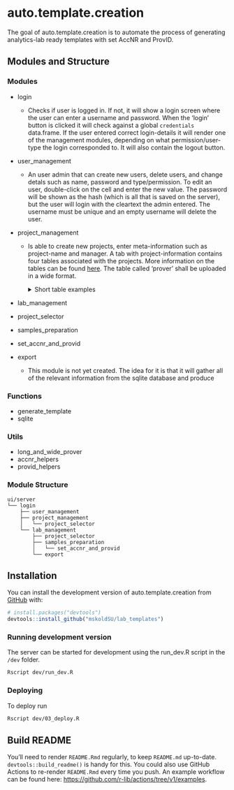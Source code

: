 
<!-- README.md is generated from README.Rmd. Please edit that file -->

# auto.template.creation

<!-- badges: start -->
<!-- badges: end -->

The goal of auto.template.creation is to automate the process of
generating analytics-lab ready templates with set AccNR and ProvID.

## Modules and Structure

### Modules

-   login
    -   Checks if user is logged in. If not, it will show a login screen
        where the user can enter a username and password. When the
        ‘login’ button is clicked it will check against a global
        `credentials` data.frame. If the user entered correct
        login-details it will render one of the management modules,
        depending on what permission/user-type the login corresponded
        to. It will also contain the logout button.
-   user_management
    -   An user admin that can create new users, delete users, and
        change detals such as name, password and type/permission. To
        edit an user, double-click on the cell and enter the new value.
        The password will be shown as the hash (which is all that is
        saved on the server), but the user will login with the cleartext
        the admin entered. The username must be unique and an empty
        username will delete the user.
-   project_management
    -   Is able to create new projects, enter meta-information such as
        project-name and manager. A tab with project-information
        contains four tables associated with the projects. More
        information on the tables can be found
        [here](https://github.com/mskoldSU/lab_templates/issues/4#issuecomment-1195653136).
        The table called ‘prover’ shall be uploaded in a wide format.
        <details>
        <summary>
        Short table examples
        </summary>

        1.  Analyzes
            \|analystyp\|labb\|utforarlabb\|provtillstand\|provberedning\|forvaringskarl\|analys_metod\|analys_instrument\|
            \|———\|———\|———–\|————-\|————-\|————–\|————\|—————–\|
            \|Metall \|TestLabb \|UtLabbTest \|Bra kvalitet \|Test2
            \|Bägare \|Test3 \|Annat test \| \|Metall
            \|TestLabb2\|UtLabbTest2\|Bra2kvalitet \|Test4 \|Bägare
            \|Test5 \|Annat test 2 \|

        2.  Prover (wide) \|art \|lokal \|Metals \|Metals_hom\|Hg
            \|Hg_hom\|SI
            \|SI_hom\|PCB\|PCB_hom\|CIC\|CIC_hom\|PBDE\|PBDE_hom\|HBCD\|HBCD_hom\|PFAS\|PFAS_hom\|Dioxin\|Dioxin_hom\|SI_för_dioxin\|SI_för_dioxin_hom\|PFAS_fiskar\|PFAS_fiskar_hom\|PAH\|PAH_hom\|Tinorganic\|Tinorganic_hom\|CLC\|CLC_hom\|BFR\|BFR_hom\|
            \|——\|———\|———–\|———-\|—\|——\|—\|——\|—\|——-\|—\|——-\|—-\|——–\|—-\|——–\|—-\|——–\|——\|———-\|————-\|—————–\|———–\|—————\|—\|——-\|———-\|————–\|—\|——-\|—\|——-\|
            \|Blåmussla\|Kvädöfjärden\|10 \|5 \|10 \|5 \|10 \|5 \|5 \|50
            \|5 \|50 \|5 \|50 \|5 \|50 \| \| \| \| \| \| \| \| \| \|75
            \| \| \| \| \| \| \| \|Blåmussla\|Nidingen \|15 \| \|15 \|
            \|15 \| \|5 \|20 \|5 \|20 \|5 \|20 \|5 \|20 \| \| \| \| \|
            \| \| \| \| \|20 \| \| \| \| \| \| \|
            \|Blåmussla\|Fjällbacka\|15 \| \|15 \| \|15 \| \|5 \|20 \|5
            \|20 \|5 \|20 \|5 \|20 \| \| \| \| \| \| \| \| \| \|20 \| \|
            \| \| \| \| \| \|Sillgrissla\|Stora Karlsö\|10 \| \|10 \|
            \|10 \| \|10 \| \|10 \| \|10 \| \|10 \| \| \|10 \| \|10 \|
            \| \| \| \| \| \| \| \| \| \| \| \| \|Fisktärna\|Tjärnö \|
            \|10 \| \|10 \| \|10 \| \|10 \| \|10 \| \|10 \| \|10 \| \|10
            \| \|10 \| \| \| \| \| \| \| \| \| \| \| \| \|
            \|Strandskata\|Tjärnö \| \|10 \| \|10 \| \|10 \| \|10 \|
            \|10 \| \|10 \| \|10 \| \|10 \| \|10 \| \| \| \| \| \| \| \|
            \| \| \| \| \| \|Aborre\|Holmöarna\|10 \| \|10 \| \|10 \|
            \|2 \|10 \|2 \|10 \|2 \|10 \|2 \|10 \|2 \|10 \| \|10 \| \|10
            \| \|10 \| \| \| \|10 \| \| \| \| \| \|Aborre\|Örefjärden\|2
            \|10 \|2 \|10 \|2 \|10 \|2 \|10 \|2 \|10 \|2 \|10 \|2 \|10
            \| \| \| \|10 \| \| \| \| \| \| \| \|10 \| \| \| \| \|
            \|Aborre\|Kvädofjärden\|10 \| \|10 \| \|10 \| \|10 \| \|10
            \| \|10 \| \|10 \| \|2 \|10 \| \|10 \| \|10 \| \|10 \| \| \|
            \|10 \| \| \| \| \| \|Sill \|Rånefjärden\|2 \|12 \|2 \|12
            \|2 \|12 \|2 \|12 \|2 \|12 \|2 \|12 \|2 \|12 \|2 \|12 \|2
            \|12 \| \| \| \| \| \| \| \| \| \| \| \| \|
            \|Strömming\|Harufjärden\|2 \|12 \|2 \|12 \|2 \|12 \|2 \|12
            \|2 \|12 \|2 \|12 \|2 \|12 \|2 \|12 \|2 \|12 \| \| \| \| \|
            \| \| \| \| \| \| \| \| \|Strömming\|Kinnbäcksfjärden\|2
            \|12 \|2 \|12 \|2 \|12 \|2 \|12 \|2 \|12 \|2 \|12 \|2 \|12
            \|2 \|12 \|2 \|12 \| \| \| \| \| \| \| \| \| \| \| \| \|
            \|Strömming\|Holmöarna\|2 \|12 \|2 \|12 \|2 \|12 \|2 \|12
            \|2 \|12 \|2 \|12 \|2 \|12 \|2 \|12 \|2 \|12 \| \| \| \| \|
            \| \| \| \| \| \| \| \| \|Strömming\|Gaviksfjärden\|2 \|12
            \|2 \|12 \|2 \|12 \|2 \|12 \|2 \|12 \|2 \|12 \|2 \|12 \|2
            \|12 \|2 \|12 \| \| \| \| \| \| \| \| \| \| \| \| \|
            \|Strömming\|Långvindsfjärden\|2 \|12 \|2 \|12 \|2 \|12 \|2
            \|12 \|2 \|12 \|2 \|12 \|2 \|12 \|2 \|12 \|2 \|12 \| \| \|
            \| \| \| \| \| \| \| \| \| \| \|Strömming\|Bottenh. Utsjö
            (51G9)\|2 \|12 \|2 \|12 \|2 \|12 \|2 \|12 \|2 \|12 \|2 \|12
            \|2 \|12 \|2 \|12 \|2 \|12 \| \| \| \| \| \| \| \| \| \| \|
            \| \| \|Strömming\|Ängskärsklubb (vår)\|2 \|12 \|2 \|12 \|2
            \|12 \|2 \|12 \|2 \|12 \|2 \|12 \|2 \|12 \|2 \|12 \|2 \|12
            \| \| \| \| \| \| \| \| \| \| \| \| \|
            \|Strömming\|Ängskärsklubb (höst)\|2 \|12 \|2 \|12 \|2 \|12
            \|2 \|12 \|2 \|12 \|2 \|12 \|2 \|12 \|2 \|12 \|2 \|12 \| \|
            \| \| \| \| \| \| \| \| \| \| \|

        3.  Matrices \|analystyp\|art \|organ \| \|———\|———\|———–\| \|Hg
            \|Blåmussla\|Lever \| \|Metals \|Blåmussla\|Muskel \| \|SI
            \|Blåmussla\|Muskel \|

        4.  Parameters \|analystyp\|parameternamn\|matenhet \|
            \|———\|————-\|———–\| \|Metall \|SI \|g / kg \|

    </details>
-   lab_management
-   project_selector
-   samples_preparation
-   set_accnr_and_provid
-   export
    -   This module is not yet created. The idea for it is that it will
        gather all of the relevant information from the sqlite database
        and produce

### Functions

-   generate_template
-   sqlite

### Utils

-   long_and_wide_prover
-   accnr_helpers
-   provid_helpers

### Module Structure

    ui/server
    └── login
        ├── user_management
        ├── project_management
        │   └── project_selector
        └── lab_management
            ├── project_selector
            ├── samples_preparation
            │   └── set_accnr_and_provid
            └── export

## Installation

You can install the development version of auto.template.creation from
[GitHub](https://github.com/) with:

``` r
# install.packages("devtools")
devtools::install_github("mskoldSU/lab_templates")
```

### Running development version

The server can be started for development using the run_dev.R script in
the `/dev` folder.

``` bash
Rscript dev/run_dev.R
```

### Deploying

To deploy run

``` bash
Rscript dev/03_deploy.R
```

## Build README

You’ll need to render `README.Rmd` regularly, to keep `README.md`
up-to-date. `devtools::build_readme()` is handy for this. You could also
use GitHub Actions to re-render `README.Rmd` every time you push. An
example workflow can be found here:
<https://github.com/r-lib/actions/tree/v1/examples>.
